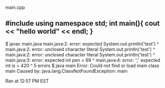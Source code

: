 main.cpp

#include <iostream>
using namespace std;
int main(){
  cout << "hello world" << endl;
}
----------
$ javac main.java
main.java:2: error: <identifier> expected
  System.out.println('test')
                    ^
main.java:2: error: unclosed character literal
  System.out.println('test')
                     ^
main.java:2: error: unclosed character literal
  System.out.println('test')
                          ^
main.java:3: error: <identifier> expected
  int pen = 69
         ^
main.java:4: error: ';' expected
  int is = 420
              ^
5 errors
$ java main
Error: Could not find or load main class main
Caused by: java.lang.ClassNotFoundException: main

Ran at 12:57 PM EST
